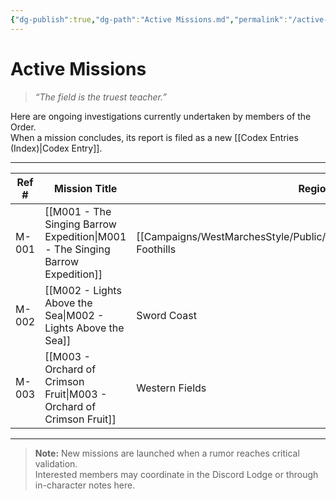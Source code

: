 ```yaml
---
{"dg-publish":true,"dg-path":"Active Missions.md","permalink":"/active-missions/","title":"Active Missions","tags":["missions","active"],"dgShowFileTree":true}
---
```



# Active Missions

> *“The field is the truest teacher.”*

Here are ongoing investigations currently undertaken by members of the Order.  
When a mission concludes, its report is filed as a new [[Codex Entries (Index)\|Codex Entry]].

---

| Ref # | Mission Title | Region | Field Party | Status |
|-------|----------------|---------|--------------|---------|
| M-001 | [[M001 - The Singing Barrow Expedition\|M001 - The Singing Barrow Expedition]] | [[Campaigns/WestMarchesStyle/Public/Locations/Grayharbor\|Grayharbor]] Foothills | Arlen, Vessa, Dorian | ⏳ In Progress |
| M-002 | [[M002 - Lights Above the Sea\|M002 - Lights Above the Sea]] | Sword Coast | TBD | 🧭 Gathering Team |
| M-003 | [[M003 - Orchard of Crimson Fruit\|M003 - Orchard of Crimson Fruit]] | Western Fields | TBD | 🧭 Gathering Team |

---

> **Note:** New missions are launched when a rumor reaches critical validation.  
> Interested members may coordinate in the Discord Lodge or through in-character notes here.
